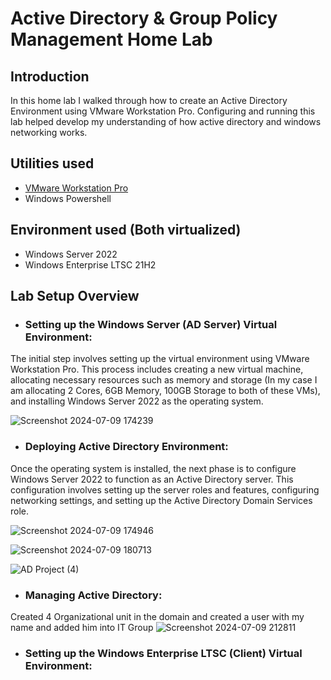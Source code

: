# Active Directory & Group Policy Management Home Lab
## Introduction
In this home lab I walked through how to create an Active Directory Environment using VMware Workstation Pro. Configuring and running this lab helped develop my understanding of how active directory and windows networking works.
## Utilities used
- [VMware Workstation Pro](https://www.vmware.com/products/workstation-pro/html.html)
- Windows Powershell
## Environment used (Both virtualized)
- Windows Server 2022
- Windows Enterprise LTSC 21H2
## Lab Setup Overview
- ### Setting up the Windows Server (AD Server) Virtual Environment: 
The initial step involves setting up the virtual environment using VMware Workstation Pro. This process includes creating a new virtual machine, allocating necessary resources such as memory and storage (In my case I am allocating 2 Cores, 6GB Memory, 100GB Storage to both of these VMs), and installing Windows Server 2022 as the operating system.

![Screenshot 2024-07-09 174239](https://github.com/Ironfist69/AD-Management-Home-Lab/assets/70436487/5add46bb-1563-4f15-a499-1d517ad09620)

- ### Deploying Active Directory Environment:
Once the operating system is installed, the next phase is to configure Windows Server 2022 to function as an Active Directory server. This configuration involves setting up the server roles and features, configuring networking settings, and setting up the Active Directory Domain Services role.

![Screenshot 2024-07-09 174946](https://github.com/Ironfist69/AD-Management-Home-Lab/assets/70436487/a569ae63-3fa2-41ce-a2a9-3cd6396cdf40)


![Screenshot 2024-07-09 180713](https://github.com/Ironfist69/AD-Management-Home-Lab/assets/70436487/84147277-a9a9-47f5-a836-de89765b4395)

![AD Project (4)](https://github.com/Ironfist69/AD-Management-Home-Lab/assets/70436487/9903abf7-7190-424e-a72f-3bdc00d3b734)

- ### Managing Active Directory:
Created 4 Organizational unit in the domain and created a user with my name and added him into IT Group
![Screenshot 2024-07-09 212811](https://github.com/Ironfist69/AD-Management-Home-Lab/assets/70436487/918bc782-a840-4494-9502-59f11bc2d0cf)


- ### Setting up the Windows Enterprise LTSC (Client) Virtual Environment: 
